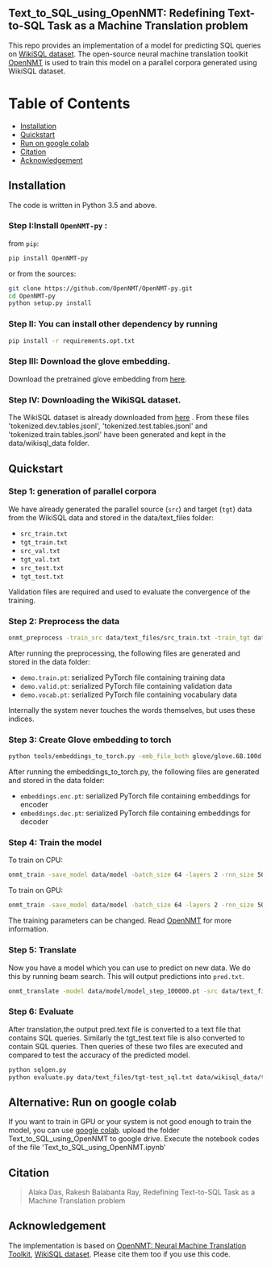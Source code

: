 ## Text_to_SQL_using_OpenNMT: Redefining Text-to-SQL Task as a Machine Translation problem
This repo provides an implementation of a model for predicting SQL queries on [WikiSQL dataset](https://github.com/salesforce/WikiSQL). 
The open-source neural machine translation toolkit [OpenNMT](http://opennmt.net/) is used to train this model on a parallel corpora generated using WikiSQL dataset.

Table of Contents
=================
  * [Installation](#Installation)
  * [Quickstart](#quickstart)
  * [Run on google colab](#run-on-google-colab)
  * [Citation](#citation)
  * [Acknowledgement](#Acknowledgement)


## Installation
The code is written in Python 3.5 and above.

### Step I:Install `OpenNMT-py` :

from `pip`:
```bash
pip install OpenNMT-py
```

or from the sources:
```bash
git clone https://github.com/OpenNMT/OpenNMT-py.git
cd OpenNMT-py
python setup.py install
```
### Step II: You can install other dependency by running 
```bash
pip install -r requirements.opt.txt

```

### Step III: Download the glove embedding.
Download the pretrained glove embedding from [here](https://github.com/stanfordnlp/GloVe).

### Step IV: Downloading the WikiSQL dataset.
The WikiSQL dataset is already downloaded from [here](https://github.com/salesforce/WikiSQL) .
From these files 'tokenized.dev.tables.jsonl', 'tokenized.test.tables.jsonl' and 'tokenized.train.tables.jsonl' have been generated and kept in the data/wikisql_data folder.

## Quickstart

### Step 1: generation of parallel corpora

We have already generated the parallel source (`src`) and target (`tgt`) data from the WikiSQL data and stored in the data/text_files folder:
* `src_train.txt`
* `tgt_train.txt`
* `src_val.txt`
* `tgt_val.txt`
* `src_test.txt`
* `tgt_test.txt`

Validation files are required and used to evaluate the convergence of the training. 


### Step 2: Preprocess the data

```bash
onmt_preprocess -train_src data/text_files/src_train.txt -train_tgt data/text_files/tgt_train.txt -valid_src data/text_files/src_dev.txt -valid_tgt data/text_files/tgt_dev.txt -save_data data/demo
```

After running the preprocessing, the following files are generated and stored in the data folder:

* `demo.train.pt`: serialized PyTorch file containing training data
* `demo.valid.pt`: serialized PyTorch file containing validation data
* `demo.vocab.pt`: serialized PyTorch file containing vocabulary data

Internally the system never touches the words themselves, but uses these indices.

### Step 3: Create Glove embedding to torch 

```bash 
python tools/embeddings_to_torch.py -emb_file_both glove/glove.6B.100d.txt -dict_file venv/demo.vocab.pt -output_file data/embeddings
```

After running the embeddings_to_torch.py, the following files are generated and stored in the data folder:

* `embeddings.enc.pt`: serialized PyTorch file containing embeddings for encoder
* `embeddings.dec.pt`: serialized PyTorch file containing embeddings for decoder
### Step 4: Train the model

To train on CPU:

```bash
onmt_train -save_model data/model -batch_size 64 -layers 2 -rnn_size 500 -word_vec_size 500 -pre_word_vecs_enc data/embeddings.enc.pt -pre_word_vecs_dec data/embeddings.dec.pt -data data -world_size 1 -save_checkpoint_steps 10000 -report_every 5000   
```

To train on GPU:

```bash
onmt_train -save_model data/model -batch_size 64 -layers 2 -rnn_size 500 -word_vec_size 500 -pre_word_vecs_enc data/embeddings.enc.pt -pre_word_vecs_dec data/embeddings.dec.pt -data data -world_size 1 -gpu_ranks 0 -save_checkpoint_steps 10000 -report_every 5000 
```
The training parameters can be changed. Read [OpenNMT](http://opennmt.net/) for more information.

### Step 5: Translate
Now you have a model which you can use to predict on new data. We do this by running beam search. This will output predictions into `pred.txt`.

```bash
onmt_translate -model data/model/model_step_100000.pt -src data/text_files/src-test.txt -tgt data/text_files/tgt-test.txt -output data/text_files/pred.txt
```

### Step 6: Evaluate
After translation,the output pred.text file is converted to a text file that contains SQL queries. Similarly the tgt_test.text file is also converted to contain SQL queries.
Then queries of these two files are executed and compared to test the accuracy of the predicted model.

```bash
python sqlgen.py
python evaluate.py data/text_files/tgt-test_sql.txt data/wikisql_data/test.db data/text_files/pred_sql.txt
```

## Alternative: Run on google colab
If you want to train in GPU or your system is not good enough to train the model, you can use [google colab](https://colab.research.google.com/notebooks/intro.ipynb).
upload the folder Text_to_SQL_using_OpenNMT to google drive. Execute the notebook codes of the file 'Text_to_SQL_using_OpenNMT.ipynb'

## Citation

> Alaka Das, Rakesh Balabanta Ray, Redefining Text-to-SQL Task as a Machine Translation problem

## Acknowledgement

The implementation is based on 
[OpenNMT: Neural Machine Translation Toolkit](https://arxiv.org/pdf/1805.11462), 
[WikiSQL dataset](https://github.com/salesforce/WikiSQL). 
Please cite them too if you use this code.

